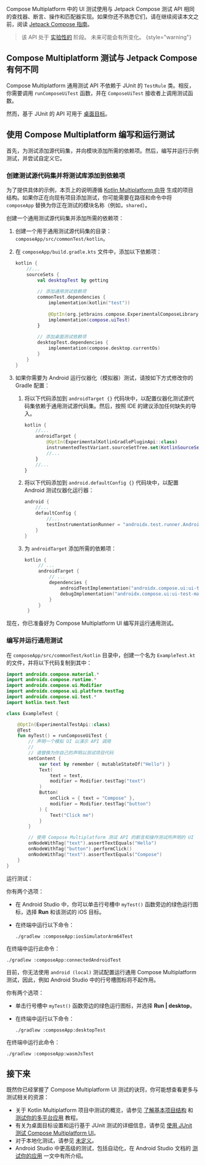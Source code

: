 [//]: # (title: 测试 Compose Multiplatform UI)

Compose Multiplatform 中的 UI 测试使用与 Jetpack Compose 测试 API 相同的查找器、断言、操作和匹配器实现。如果你还不熟悉它们，请在继续阅读本文之前，阅读 [Jetpack Compose 指南](https://developer.android.com/jetpack/compose/testing)。

> 该 API 处于 [实验性的](supported-platforms.md#compose-multiplatform-ui-framework-stability-levels) 阶段。
> 未来可能会有所变化。
> {style="warning"}

## Compose Multiplatform 测试与 Jetpack Compose 有何不同

Compose Multiplatform 通用测试 API 不依赖于 JUnit 的 `TestRule` 类。相反，你需要调用 `runComposeUiTest` 函数，并在 `ComposeUiTest` 接收者上调用测试函数。

然而，基于 JUnit 的 API 可用于 [桌面目标](compose-desktop-ui-testing.md)。

## 使用 Compose Multiplatform 编写和运行测试

首先，为测试添加源代码集，并向模块添加所需的依赖项。然后，编写并运行示例测试，并尝试自定义它。

### 创建测试源代码集并将测试库添加到依赖项

为了提供具体的示例，本页上的说明遵循 [Kotlin Multiplatform 向导](https://kmp.jetbrains.com/) 生成的项目结构。如果你正在向现有项目添加测试，你可能需要在路径和命令中将 `composeApp` 替换为你正在测试的模块名称（例如，`shared`）。

创建一个通用测试源代码集并添加所需的依赖项：

1.  创建一个用于通用测试源代码集的目录：`composeApp/src/commonTest/kotlin`。
2.  在 `composeApp/build.gradle.kts` 文件中，添加以下依赖项：

    ```kotlin
    kotlin {
        //...
        sourceSets { 
            val desktopTest by getting
   
            // 添加通用测试依赖项
            commonTest.dependencies {
                implementation(kotlin("test"))
            
                @OptIn(org.jetbrains.compose.ExperimentalComposeLibrary::class)
                implementation(compose.uiTest)
            }
   
            // 添加桌面测试依赖项
            desktopTest.dependencies { 
                implementation(compose.desktop.currentOs)
            }
        }
    }
    ```

3.  如果你需要为 Android 运行仪器化（模拟器）测试，请按如下方式修改你的 Gradle 配置：
    1.  将以下代码添加到 `androidTarget {}` 代码块中，以配置仪器化测试源代码集依赖于通用测试源代码集。然后，按照 IDE 的建议添加任何缺失的导入。

        ```kotlin
        kotlin {
            //...
            androidTarget { 
                @OptIn(ExperimentalKotlinGradlePluginApi::class)
                instrumentedTestVariant.sourceSetTree.set(KotlinSourceSetTree.test)
                //...
            }
            //... 
        }
        ```

    2.  将以下代码添加到 `android.defaultConfig {}` 代码块中，以配置 Android 测试仪器化运行器：

        ```kotlin
        android {
            //...
            defaultConfig {
                //...
                testInstrumentationRunner = "androidx.test.runner.AndroidJUnitRunner"
            }
        }
        ```

    3.  为 `androidTarget` 添加所需的依赖项：

        ```kotlin
        kotlin {
             // ...
             androidTarget {
                 // ...
                 dependencies { 
                     androidTestImplementation("androidx.compose.ui:ui-test-junit4-android:%androidx.compose%")
                     debugImplementation("androidx.compose.ui:ui-test-manifest:%androidx.compose%")
                 }
             }
         }
        ```

现在，你已准备好为 Compose Multiplatform UI 编写并运行通用测试。

### 编写并运行通用测试

在 `composeApp/src/commonTest/kotlin` 目录中，创建一个名为 `ExampleTest.kt` 的文件，并将以下代码复制到其中：

```kotlin
import androidx.compose.material.*
import androidx.compose.runtime.*
import androidx.compose.ui.Modifier
import androidx.compose.ui.platform.testTag
import androidx.compose.ui.test.*
import kotlin.test.Test

class ExampleTest {

    @OptIn(ExperimentalTestApi::class)
    @Test
    fun myTest() = runComposeUiTest {
        // 声明一个模拟 UI 以演示 API 调用
        //
        // 请替换为你自己的声明以测试项目代码
        setContent {
            var text by remember { mutableStateOf("Hello") }
            Text(
                text = text,
                modifier = Modifier.testTag("text")
            )
            Button(
                onClick = { text = "Compose" },
                modifier = Modifier.testTag("button")
            ) {
                Text("Click me")
            }
        }

        // 使用 Compose Multiplatform 测试 API 的断言和操作测试所声明的 UI
        onNodeWithTag("text").assertTextEquals("Hello")
        onNodeWithTag("button").performClick()
        onNodeWithTag("text").assertTextEquals("Compose")
    }
}
```

运行测试：

<Tabs>
<TabItem title="iOS 模拟器">

你有两个选项：
*   在 Android Studio 中，你可以单击行号槽中 `myTest()` 函数旁边的绿色运行图标，选择 **Run** 和该测试的 iOS 目标。
*   在终端中运行以下命令：

    ```shell
    ./gradlew :composeApp:iosSimulatorArm64Test
    ```

</TabItem>
<TabItem title="Android 模拟器">

在终端中运行此命令：

```shell
./gradlew :composeApp:connectedAndroidTest
```

目前，你无法使用 `android (local)` 测试配置运行通用 Compose Multiplatform 测试，因此，例如 Android Studio 中的行号槽图标将不起作用。

</TabItem>
<TabItem title="桌面">

你有两个选项：
*   单击行号槽中 `myTest()` 函数旁边的绿色运行图标，并选择 **Run&nbsp;|&nbsp;desktop**。
*   在终端中运行以下命令：

    ```shell
    ./gradlew :composeApp:desktopTest
    ```

</TabItem>
<TabItem title="Wasm（无头浏览器）">

在终端中运行此命令：

```shell
./gradlew :composeApp:wasmJsTest
```

</TabItem>
</Tabs>

## 接下来

既然你已经掌握了 Compose Multiplatform UI 测试的诀窍，你可能想查看更多与测试相关的资源：
*   关于 Kotlin Multiplatform 项目中测试的概览，请参见 [了解基本项目结构](multiplatform-discover-project.md#integration-with-tests) 和 [测试你的多平台应用](multiplatform-run-tests.md) 教程。
*   有关为桌面目标设置和运行基于 JUnit 测试的详细信息，请参见 [使用 JUnit 测试 Compose Multiplatform UI](compose-desktop-ui-testing.md)。
*   对于本地化测试，请参见 [未定义](compose-localization-tests.md#testing-locales-on-different-platforms)。
*   Android Studio 中更高级的测试，包括自动化，在 Android Studio 文档的 [测试你的应用](https://developer.android.com/studio/test) 一文中有所介绍。
